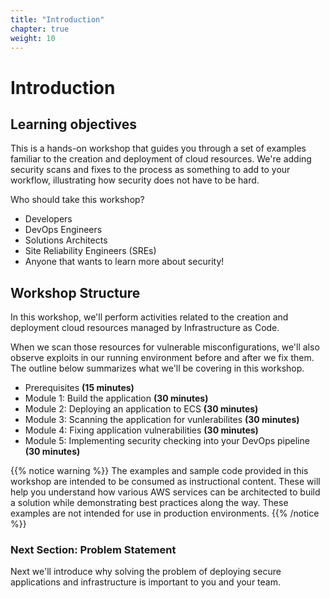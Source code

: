 ```yaml
---
title: "Introduction"
chapter: true
weight: 10
---
```


# Introduction

## Learning objectives

This is a hands-on workshop that guides you through a set of examples familiar to the creation and deployment of cloud resources.  We're adding security scans and fixes to the process as something to add to your workflow, illustrating how security does not have to be hard.

Who should take this workshop?

* Developers
* DevOps Engineers
* Solutions Architects
* Site Reliability Engineers (SREs)
* Anyone that wants to learn more about security!

## Workshop Structure

In this workshop, we'll perform activities related to the creation and deployment cloud resources managed by Infrastructure as Code.  

When we scan those resources for vulnerable misconfigurations, we'll also observe exploits in our running environment before and after we fix them.  The outline below summarizes what we'll be covering in this workshop.
<br>

- Prerequisites **(15 minutes)**
- Module 1: Build the application  **(30 minutes)**
- Module 2: Deploying an application to ECS **(30 minutes)**
- Module 3: Scanning the application for vunlerabilites **(30 minutes)**
- Module 4: Fixing application vulnerabilities **(30 minutes)**
- Module 5: Implementing security checking into your DevOps pipeline **(30 minutes)**


{{% notice warning %}}
The examples and sample code provided in this workshop are intended to be consumed as instructional content. These will help you understand how various AWS services can be architected to build a solution while demonstrating best practices along the way. These examples are not intended for use in production environments.
{{% /notice %}}

### Next Section: Problem Statement
Next we'll introduce why solving the problem of deploying secure applications and infrastructure is important to you and your team.
